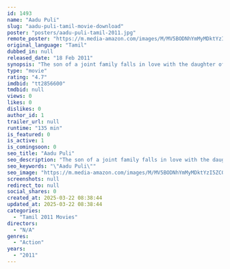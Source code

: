 ```yaml
---
id: 1493
name: "Aadu Puli"
slug: "aadu-puli-tamil-movie-download"
poster: "posters/aadu-puli-tamil-2011.jpg"
remote_poster: "https://m.media-amazon.com/images/M/MV5BODNhYmMyMDktYzI5ZC00NjUwLWFlN2QtYmRjYmYzMjk0OGJhXkEyXkFqcGdeQXVyMTE4NDkxNDQ@._V1_SX300.jpg"
original_language: "Tamil"
dubbed_in: null
released_date: "18 Feb 2011"
synopsis: "The son of a joint family falls in love with the daughter of a powerful state minister. Everyone is happy when the two get engaged. But, in a surprise turn of events, the boy calls off the engagement."
type: "movie"
rating: "4.7"
imdbid: "tt2856600"
tmdbid: null
views: 0
likes: 0
dislikes: 0
author_id: 1
trailer_url: null
runtime: "135 min"
is_featured: 0
is_active: 1
is_comingsoon: 0
seo_title: "Aadu Puli"
seo_description: "The son of a joint family falls in love with the daughter of a powerful state minister. Everyone is happy when the two get engaged. But, in a surprise turn of events, the boy calls off the engagement."
seo_keywords: "\"Aadu Puli\""
seo_image: "https://m.media-amazon.com/images/M/MV5BODNhYmMyMDktYzI5ZC00NjUwLWFlN2QtYmRjYmYzMjk0OGJhXkEyXkFqcGdeQXVyMTE4NDkxNDQ@._V1_SX300.jpg"
screenshots: null
redirect_to: null
social_shares: 0
created_at: 2025-03-22 08:38:44
updated_at: 2025-03-22 08:38:44
categories:
  - "Tamil 2011 Movies"
directors:
  - "N/A"
genres:
  - "Action"
years:
  - "2011"
---
```

